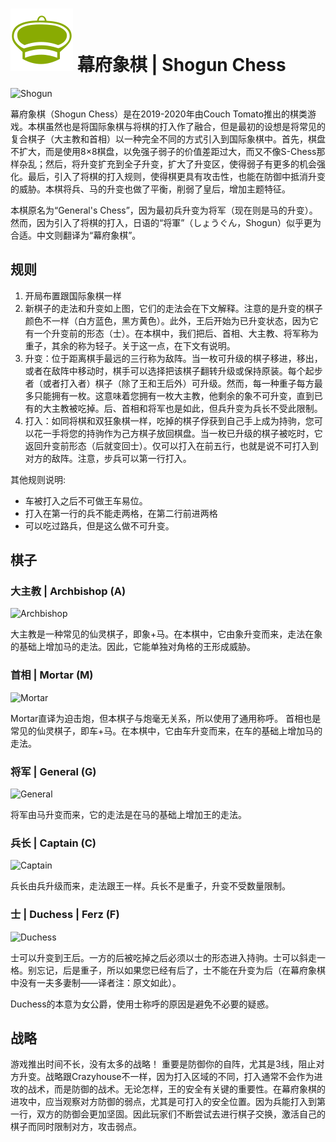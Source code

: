 # ![Shogun](https://github.com/gbtami/pychess-variants/blob/master/static/icons/shogun.svg) 幕府象棋 | Shogun Chess

![Shogun](https://github.com/gbtami/pychess-variants/blob/master/static/images/CVariantsGuide/ShogunPromotions3.png)

幕府象棋（Shogun Chess）是在2019-2020年由Couch Tomato推出的棋类游戏。本棋虽然也是将国际象棋与将棋的打入作了融合，但是最初的设想是将常见的复合棋子（大主教和首相）以一种完全不同的方式引入到国际象棋中。首先，棋盘不扩大，而是使用8×8棋盘，以免强子弱子的价值差距过大，而又不像S-Chess那样杂乱；然后，将升变扩充到全子升变，扩大了升变区，使得弱子有更多的机会强化。最后，引入了将棋的打入规则，使得棋更具有攻击性，也能在防御中抵消升变的威胁。本棋将兵、马的升变也做了平衡，削弱了皇后，增加主题特征。

本棋原名为“General's Chess”，因为最初兵升变为将军（现在则是马的升变）。然而，因为引入了将棋的打入，日语的“将軍”（しょうぐん，Shogun）似乎更为合适。中文则翻译为“幕府象棋”。

## 规则

1. 开局布置跟国际象棋一样
2. 新棋子的走法和升变如上图，它们的走法会在下文解释。注意的是升变的棋子颜色不一样（白方蓝色，黑方黄色）。此外，王后开始为已升变状态，因为它有一个升变前的形态（士）。在本棋中，我们把后、首相、大主教、将军称为重子，其余的称为轻子。关于这一点，在下文有说明。
3. 升变：位于距离棋手最远的三行称为敌阵。当一枚可升级的棋子移进，移出，或者在敌阵中移动时，棋手可以选择把该棋子翻转升级或保持原装。每个起步者（或者打入者）棋子（除了王和王后外）可升级。然而，每一种重子每方最多只能拥有一枚。这意味着您拥有一枚大主教，他剩余的象不可升变，直到已有的大主教被吃掉。后、首相和将军也是如此，但兵升变为兵长不受此限制。
4. 打入：如同将棋和双狂象棋一样，吃掉的棋子俘获到自己手上成为持驹，您可以花一手将您的持驹作为己方棋子放回棋盘。当一枚已升级的棋子被吃时，它返回升变前形态（后就变回士）。仅可以打入在前五行，也就是说不可打入到对方的敌阵。注意，步兵可以第一行打入。

其他规则说明:

* 车被打入之后不可做王车易位。
* 打入在第一行的兵不能走两格，在第二行前进两格
* 可以吃过路兵，但是这么做不可升变。

## 棋子

### 大主教 | Archbishop (A)

![Archbishop](https://github.com/gbtami/pychess-variants/blob/master/static/images/CVariantsGuide/ArchbishopShogun.png)

大主教是一种常见的仙灵棋子，即象+马。在本棋中，它由象升变而来，走法在象的基础上增加马的走法。因此，它能单独对角格的王形成威胁。

### 首相 | Mortar (M)

![Mortar](https://github.com/gbtami/pychess-variants/blob/master/static/images/CVariantsGuide/Mortar.png)

Mortar直译为迫击炮，但本棋子与炮毫无关系，所以使用了通用称呼。
首相也是常见的仙灵棋子，即车+马。在本棋中，它由车升变而来，在车的基础上增加马的走法。

### 将军 | General (G)

![General](https://github.com/gbtami/pychess-variants/blob/master/static/images/CVariantsGuide/General.png)

将军由马升变而来，它的走法是在马的基础上增加王的走法。

### 兵长 | Captain (C)

![Captain](https://github.com/gbtami/pychess-variants/blob/master/static/images/CVariantsGuide/Captain.png)

兵长由兵升级而来，走法跟王一样。兵长不是重子，升变不受数量限制。

### 士 | Duchess | Ferz (F)

![Duchess](https://github.com/gbtami/pychess-variants/blob/master/static/images/CVariantsGuide/Duchess.png)

士可以升变到王后。一方的后被吃掉之后必须以士的形态进入持驹。士可以斜走一格。别忘记，后是重子，所以如果您已经有后了，士不能在升变为后（在幕府象棋中没有一夫多妻制——译者注：原文如此）。

Duchess的本意为女公爵，使用士称呼的原因是避免不必要的疑惑。

## 战略

游戏推出时间不长，没有太多的战略！
重要是防御你的自阵，尤其是3线，阻止对方升变。战略跟Crazyhouse不一样，因为打入区域的不同，打入通常不会作为进攻的战术，而是防御的战术。无论怎样，王的安全有关键的重要性。在幕府象棋的进攻中，应当观察对方防御的弱点，尤其是可打入的安全位置。因为兵能打入到第一行，双方的防御会更加坚固。因此玩家们不断尝试去进行棋子交换，激活自己的棋子而同时限制对方，攻击弱点。